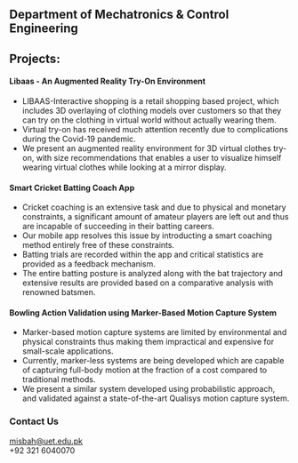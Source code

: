 ## Department of Mechatronics & Control Engineering

## **Projects:**

#### Libaas - An Augmented Reality Try-On Environment
- LIBAAS-Interactive shopping is a retail shopping based project, which includes 3D overlaying of clothing models over customers so that they can try on the clothing in virtual world without actually wearing them.
- Virtual try-on has received much attention recently due to complications during the Covid-19 pandemic. 
- We present an augmented reality environment for 3D virtual clothes try-on, with size recommendations that enables a user to visualize himself wearing virtual clothes while looking at a mirror display.

#### Smart Cricket Batting Coach App
- Cricket coaching is an extensive task and due to physical and monetary constraints, a significant amount of amateur players are left out and thus are incapable of succeeding in their batting careers.
- Our mobile app resolves this issue by introducting a smart coaching method entirely free of these constraints.
- Batting trials are recorded within the app and critical statistics are provided as a feedback mechanism.
- The entire batting posture is analyzed along with the bat trajectory and extensive results are provided based on a comparative analysis with renowned batsmen.

#### Bowling Action Validation using Marker-Based Motion Capture System
- Marker-based motion capture systems are limited by environmental and physical constraints thus making them impractical and expensive for small-scale applications.
- Currently, marker-less systems are being developed which are capable of capturing full-body motion at the fraction of a cost compared to traditional methods.
- We present a similar system developed using probabilistic approach, and validated against a state-of-the-art Qualisys motion capture system.


### Contact Us
misbah@uet.edu.pk
\
+92 321 6040070
